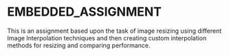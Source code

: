 # EMBEDDED_ASSIGNMENT
This is an assignment based upon the task of image resizing using different Image Interpolation techniques and then creating custom interpolation methods for resizing and comparing performance.
